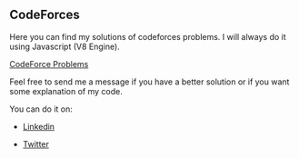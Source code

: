 ## CodeForces

Here you can find my solutions of codeforces problems.
I will always do it using Javascript (V8 Engine).

[CodeForce Problems](https://codeforces.com/problemset)

Feel free to send me a message if you have a better solution or if you want some explanation of my code.

You can do it on:

- [Linkedin](https://www.linkedin.com/in/marcgarciamullon)

- [Twitter](https://twitter.com/mullonnn)

